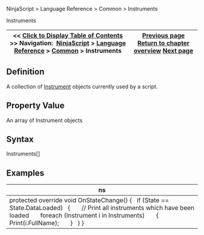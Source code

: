 ﻿
NinjaScript \> Language Reference \> Common \> Instruments

Instruments

| \<\< [Click to Display Table of Contents](instruments_ninjascript.md) \>\> **Navigation:**     [NinjaScript](ninjascript.md) \> [Language Reference](language_reference_wip.md) \> [Common](common.md) \> Instruments | [Previous page](removedrawobjects.md) [Return to chapter overview](common.md) [Next page](instrument.md) |
| --- | --- |
## Definition
A collection of [Instrument](instrument.md) objects currently used by a script.
 
## Property Value
An array of Instrument objects
 
## Syntax
Instruments\[]
 
## 
## Examples

| ns |
| --- |
| protected override void OnStateChange() {    if (State \=\= State.DataLoaded)    {        // Print all instruments which have been loaded        foreach (Instrument i in Instruments)        {            Print(i.FullName);        }    } } |
